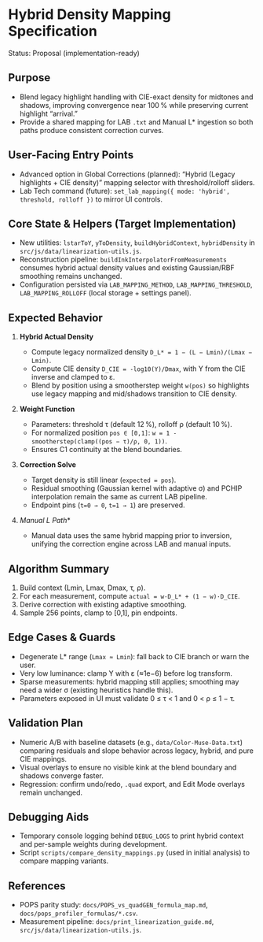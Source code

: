 # Hybrid Density Mapping Specification

Status: Proposal (implementation-ready)

## Purpose
- Blend legacy highlight handling with CIE-exact density for midtones and shadows, improving convergence near 100 % while preserving current highlight “arrival.”
- Provide a shared mapping for LAB `.txt` and Manual L* ingestion so both paths produce consistent correction curves.

## User-Facing Entry Points
- Advanced option in Global Corrections (planned): “Hybrid (Legacy highlights + CIE density)” mapping selector with threshold/rolloff sliders.
- Lab Tech command (future): `set_lab_mapping({ mode: 'hybrid', threshold, rolloff })` to mirror UI controls.

## Core State & Helpers (Target Implementation)
- New utilities: `lstarToY`, `yToDensity`, `buildHybridContext`, `hybridDensity` in `src/js/data/linearization-utils.js`.
- Reconstruction pipeline: `buildInkInterpolatorFromMeasurements` consumes hybrid actual density values and existing Gaussian/RBF smoothing remains unchanged.
- Configuration persisted via `LAB_MAPPING_METHOD`, `LAB_MAPPING_THRESHOLD`, `LAB_MAPPING_ROLLOFF` (local storage + settings panel).

## Expected Behavior
1. **Hybrid Actual Density**
   - Compute legacy normalized density `D_L* = 1 − (L − Lmin)/(Lmax − Lmin)`.
   - Compute CIE density `D_CIE = -log10(Y)/Dmax`, with Y from the CIE inverse and clamped to ε.
   - Blend by position using a smootherstep weight `w(pos)` so highlights use legacy mapping and mid/shadows transition to CIE density.

2. **Weight Function**
   - Parameters: threshold τ (default 12 %), rolloff ρ (default 10 %).
   - For normalized position `pos ∈ [0,1]`: `w = 1 - smootherstep(clamp((pos − τ)/ρ, 0, 1))`.
   - Ensures C1 continuity at the blend boundaries.

3. **Correction Solve**
   - Target density is still linear (`expected = pos`).
   - Residual smoothing (Gaussian kernel with adaptive σ) and PCHIP interpolation remain the same as current LAB pipeline.
   - Endpoint pins (`t=0 → 0`, `t=1 → 1`) are preserved.

4. **Manual L* Path**
   - Manual data uses the same hybrid mapping prior to inversion, unifying the correction engine across LAB and manual inputs.

## Algorithm Summary
1. Build context (Lmin, Lmax, Dmax, τ, ρ).
2. For each measurement, compute `actual = w·D_L* + (1 − w)·D_CIE`.
3. Derive correction with existing adaptive smoothing.
4. Sample 256 points, clamp to [0,1], pin endpoints.

## Edge Cases & Guards
- Degenerate L* range (`Lmax ≈ Lmin`): fall back to CIE branch or warn the user.
- Very low luminance: clamp Y with ε (≈1e−6) before log transform.
- Sparse measurements: hybrid mapping still applies; smoothing may need a wider σ (existing heuristics handle this).
- Parameters exposed in UI must validate 0 ≤ τ < 1 and 0 < ρ ≤ 1 − τ.

## Validation Plan
- Numeric A/B with baseline datasets (e.g., `data/Color-Muse-Data.txt`) comparing residuals and slope behavior across legacy, hybrid, and pure CIE mappings.
- Visual overlays to ensure no visible kink at the blend boundary and shadows converge faster.
- Regression: confirm undo/redo, `.quad` export, and Edit Mode overlays remain unchanged.

## Debugging Aids
- Temporary console logging behind `DEBUG_LOGS` to print hybrid context and per-sample weights during development.
- Script `scripts/compare_density_mappings.py` (used in initial analysis) to compare mapping variants.

## References
- POPS parity study: `docs/POPS_vs_quadGEN_formula_map.md`, `docs/pops_profiler_formulas/*.csv`.
- Measurement pipeline: `docs/print_linearization_guide.md`, `src/js/data/linearization-utils.js`.
